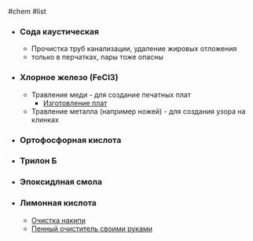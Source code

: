 #chem #list 

- ### Сода каустическая
	- Прочистка труб канализации, удаление жировых отложения
	- только в перчатках, пары тоже опасны
- ### Хлорное железо (**FeCl3**)
    - Травление меди - для создание печатных плат
        - [Изготовление плат](joplin://7f9502c419e848f084ce930070196e96)
    - Травление металла (например ножей) - для создания узора на клинках
- ### Ортофосфорная кислота
- ### Трилон Б
- ### Эпоксидлная смола
- ### Лимонная кислота
    - [Очистка накипи](joplin://b0298cae980f41b7a3a7b7bc3520ee03)
    - [Пенный очиститель своими руками](joplin://5d6a8d2db79b44e18257208c7bc59801)
